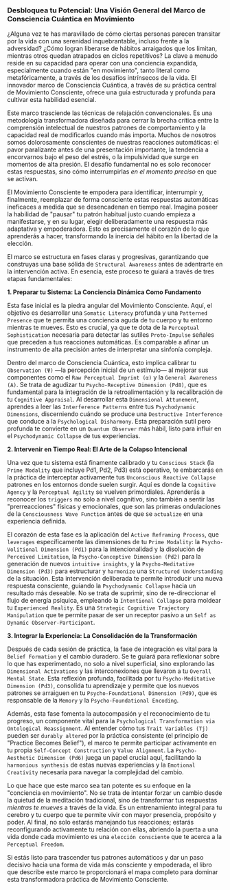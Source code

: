 ### Desbloquea tu Potencial: Una Visión General del Marco de Consciencia Cuántica en Movimiento

¿Alguna vez te has maravillado de cómo ciertas personas parecen transitar por la vida con una serenidad inquebrantable, incluso frente a la adversidad? ¿Cómo logran liberarse de hábitos arraigados que los limitan, mientras otros quedan atrapados en ciclos repetitivos? La clave a menudo reside en su capacidad para operar con una conciencia expandida, especialmente cuando están "en movimiento", tanto literal como metafóricamente, a través de los desafíos intrínsecos de la vida. El innovador marco de Consciencia Cuántica, a través de su práctica central de Movimiento Consciente, ofrece una guía estructurada y profunda para cultivar esta habilidad esencial.

Este marco trasciende las técnicas de relajación convencionales. Es una metodología transformadora diseñada para cerrar la brecha crítica entre la comprensión intelectual de nuestros patrones de comportamiento y la capacidad real de modificarlos cuando más importa. Muchos de nosotros somos dolorosamente conscientes de nuestras reacciones automáticas: el pavor paralizante antes de una presentación importante, la tendencia a encorvarnos bajo el peso del estrés, o la impulsividad que surge en momentos de alta presión. El desafío fundamental no es solo reconocer estas respuestas, sino cómo interrumpirlas *en el momento preciso* en que se activan.

El Movimiento Consciente te empodera para identificar, interrumpir y, finalmente, reemplazar de forma consciente estas respuestas automáticas ineficaces a medida que se desencadenan en tiempo real. Imagina poseer la habilidad de "pausar" tu patrón habitual justo cuando empieza a manifestarse, y en su lugar, elegir deliberadamente una respuesta más adaptativa y empoderadora. Esto es precisamente el corazón de lo que aprenderás a hacer, transformando la inercia del hábito en la libertad de la elección.

El marco se estructura en fases claras y progresivas, garantizando que construyas una base sólida de `Structural Awareness` antes de adentrarte en la intervención activa. En esencia, este proceso te guiará a través de tres etapas fundamentales:

**1. Preparar tu Sistema: La Conciencia Dinámica Como Fundamento**

Esta fase inicial es la piedra angular del Movimiento Consciente. Aquí, el objetivo es desarrollar una `Somatic Literacy` profunda y una `Patterned Presence` que te permita una conciencia aguda de tu cuerpo y tu entorno mientras te mueves. Esto es crucial, ya que te dota de la `Perceptual Sophistication` necesaria para detectar las sutiles `Proto-Impulse` señales que preceden a tus reacciones automáticas. Es comparable a afinar un instrumento de alta precisión antes de interpretar una sinfonía compleja.

Dentro del marco de Consciencia Cuántica, esto implica calibrar tu `Observation (Ψ)` —la percepción inicial de un estímulo— al mejorar sus componentes como el `Raw Perceptual Imprint (α)` y la `General Awareness (A)`. Se trata de agudizar tu `Psycho-Receptive Dimension (Pd8)`, que es fundamental para la integración de la retroalimentación y la recalibración de tu `Cognitive Appraisal`. Al desarrollar esta `Dimensional Attunement`, aprendes a leer las `Interference Patterns` entre tus `Psychodynamic Dimensions`, discerniendo cuándo se produce una `Destructive Interference` que conduce a la `Psychological Disharmony`. Esta preparación sutil pero profunda te convierte en un `Quantum Observer` más hábil, listo para influir en el `Psychodynamic Collapse` de tus experiencias.

**2. Intervenir en Tiempo Real: El Arte de la Colapso Intencional**

Una vez que tu sistema está finamente calibrado y tu `Conscious Stack` (la `Prime Modality` que incluye Pd1, Pd2, Pd3) está operativo, te embarcarás en la práctica de interceptar activamente tus `Unconscious Reactive Collapse` patrones en los entornos donde suelen surgir. Aquí es donde la `Cognitive Agency` y la `Perceptual Agility` se vuelven primordiales. Aprenderás a reconocer los `triggers` no solo a nivel cognitivo, sino también a sentir las "prerreacciones" físicas y emocionales, que son las primeras ondulaciones de la `Consciousness Wave Function` antes de que se `actualize` en una experiencia definida.

El corazón de esta fase es la aplicación del `Active Reframing Process`, que `leverages` específicamente las dimensiones de tu `Prime Modality`: la `Psycho-Volitional Dimension (Pd1)` para la intencionalidad y la disolución de `Perceived Limitation`, la `Psycho-Conceptive Dimension (Pd2)` para la generación de nuevos `intuitive insights`, y la `Psycho-Meditative Dimension (Pd3)` para estructurar y `harmonize` una `Structured Understanding` de la situación. Esta intervención deliberada te permite introducir una nueva respuesta consciente, guiando la `Psychodynamic Collapse` hacia un resultado más deseable. No se trata de suprimir, sino de re-direccionar el flujo de energía psíquica, empleando la `Intentional Collapse` para moldear tu `Experienced Reality`. Es una `Strategic Cognitive Trajectory Manipulation` que te permite pasar de ser un receptor pasivo a un `Self as Dynamic Observer-Participant`.

**3. Integrar la Experiencia: La Consolidación de la Transformación**

Después de cada sesión de práctica, la fase de integración es vital para la `Belief Formation` y el cambio duradero. Se te guiará para reflexionar sobre lo que has experimentado, no solo a nivel superficial, sino explorando las `Dimensional Activations` y las interconexiones que llevaron a tu `Overall Mental State`. Esta reflexión profunda, facilitada por tu `Psycho-Meditative Dimension (Pd3)`, consolida tu aprendizaje y permite que los nuevos patrones se arraiguen en tu `Psycho-Foundational Dimension (Pd9)`, que es responsable de la `Memory` y la `Psycho-Foundational Encoding`.

Además, esta fase fomenta la autocompasión y el reconocimiento de tu progreso, un componente vital para la `Psychological Transformation via Ontological Reassignment`. Al entender cómo tus `Trait Variables (Tj)` pueden ser `durably altered` por la práctica consistente (el principio de "Practice Becomes Belief"), el marco te permite participar activamente en tu propia `Self-Concept Construction` y `Value Alignment`. La `Psycho-Aesthetic Dimension (Pd6)` juega un papel crucial aquí, facilitando la `harmonious synthesis` de estas nuevas experiencias y la `Emotional Creativity` necesaria para navegar la complejidad del cambio.

Lo que hace que este marco sea tan potente es su enfoque en la "conciencia en movimiento". No se trata de intentar forzar un cambio desde la quietud de la meditación tradicional, sino de transformar tus respuestas *mientras te mueves* a través de la vida. Es un entrenamiento integral para tu cerebro y tu cuerpo que te permite vivir con mayor presencia, propósito y poder. Al final, no solo estarás manejando tus reacciones; estarás reconfigurando activamente tu relación con ellas, abriendo la puerta a una vida donde cada movimiento es una `elección consciente` que te acerca a la `Perceptual Freedom`.

Si estás listo para trascender tus patrones automáticos y dar un paso decisivo hacia una forma de vida más consciente y empoderada, el libro que describe este marco te proporcionará el mapa completo para dominar esta transformadora práctica de Movimiento Consciente.